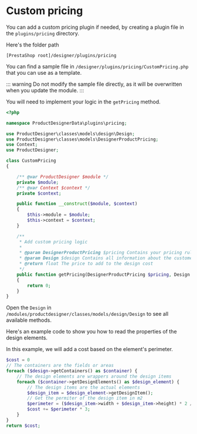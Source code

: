 # Custom pricing

You can add a custom pricing plugin if needed, by creating a plugin file in the `plugins/pricing`
directory.

Here's the folder path

```
[PrestaShop root]/designer/plugins/pricing
```

You can find a sample file in `/designer/plugins/pricing/CustomPricing.php` that you can use as a
template.

::: warning
Do not modify the sample file directly, as it will be overwritten when you update the module.
:::

You will need to implement your logic in the `getPricing` method.

```php
<?php

namespace ProductDesignerData\plugins\pricing;

use ProductDesigner\classes\models\design\Design;
use ProductDesigner\classes\models\DesignerProductPricing;
use Context;
use ProductDesigner;

class CustomPricing
{

    /** @var ProductDesigner $module */
    private $module;
    /** @var Context $context */
    private $context;

    public function __construct($module, $context)
    {
        $this->module = $module;
        $this->context = $context;
    }

    /**
     * Add custom pricing logic
     * 
     * @param DesignerProductPricing $pricing Contains your pricing rules for the product
     * @param Design $design Contains all information about the customer design
     * @return float The price to add to the design cost
     */
    public function getPricing(DesignerProductPricing $pricing, Design $design)
    {
        return 0;
    }
}
```

Open the `Design` in `/modules/productdesigner/classes/models/design/Design` to see all available
methods.

Here's an example code to show you how to read the properties of the design elements.

In this example, we will add a cost based on the element's perimeter.

```php 
$cost = 0
// The containers are the fields or areas
foreach ($design->getContainers() as $container) {
    // The design elements are wrappers around the design items
    foreach ($container->getDesignElements() as $design_element) {
        // The design items are the actual elements
        $design_item = $design_element->getDesignItem();
        // Get the permiter of the design item in m2
        $perimeter = ($design_item->width + $design_item->height) * 2 / 100;
        $cost += $perimeter * 3;
    }
}
return $cost;
```
